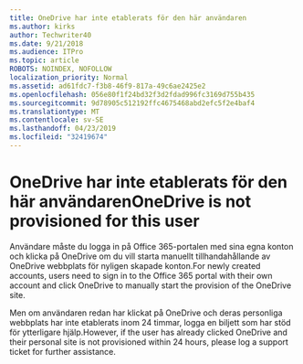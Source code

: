 ```yaml
---
title: OneDrive har inte etablerats för den här användaren
ms.author: kirks
author: Techwriter40
ms.date: 9/21/2018
ms.audience: ITPro
ms.topic: article
ROBOTS: NOINDEX, NOFOLLOW
localization_priority: Normal
ms.assetid: ad61fdc7-f3b8-46f9-817a-49c6ae2425e2
ms.openlocfilehash: 056e80f1f24bd32f3d2fdad996fc3169d755b435
ms.sourcegitcommit: 9d78905c512192ffc4675468abd2efc5f2e4baf4
ms.translationtype: MT
ms.contentlocale: sv-SE
ms.lasthandoff: 04/23/2019
ms.locfileid: "32419674"
---
```

# <a name="onedrive-is-not-provisioned-for-this-user"></a><span data-ttu-id="fd296-102">OneDrive har inte etablerats för den här användaren</span><span class="sxs-lookup"><span data-stu-id="fd296-102">OneDrive is not provisioned for this user</span></span>

<span data-ttu-id="fd296-103">Användare måste du logga in på Office 365-portalen med sina egna konton och klicka på OneDrive om du vill starta manuellt tillhandahållande av OneDrive webbplats för nyligen skapade konton.</span><span class="sxs-lookup"><span data-stu-id="fd296-103">For newly created accounts, users need to sign in to the Office 365 portal with their own account and click OneDrive to manually start the provision of the OneDrive site.</span></span>
  
<span data-ttu-id="fd296-104">Men om användaren redan har klickat på OneDrive och deras personliga webbplats har inte etablerats inom 24 timmar, logga en biljett som har stöd för ytterligare hjälp.</span><span class="sxs-lookup"><span data-stu-id="fd296-104">However, if the user has already clicked OneDrive and their personal site is not provisioned within 24 hours, please log a support ticket for further assistance.</span></span>
  

